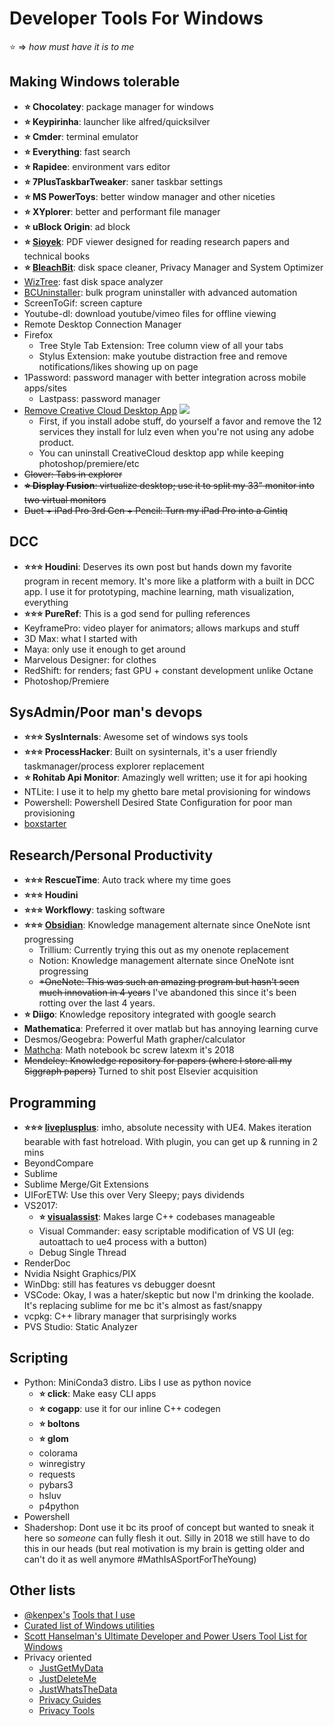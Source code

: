 # Developer Tools For Windows

⭐ => _how must have it is to me_

## Making Windows tolerable

- **⭐ Chocolatey**: package manager for windows
- **⭐ Keypirinha**: launcher like alfred/quicksilver
- **⭐ Cmder**: terminal emulator
- **⭐ Everything**: fast search
- **⭐ Rapidee**: environment vars editor
- **⭐ 7PlusTaskbarTweaker**: saner taskbar settings
- **⭐ MS PowerToys**: better window manager and other niceties
- **⭐ XYplorer**: better and performant file manager
- **⭐ uBlock Origin**: ad block
- **⭐ [Sioyek](https://sioyek.info)**: PDF viewer designed for reading research papers and technical books
- **⭐ [BleachBit](https://www.bleachbit.org)**: disk space cleaner, Privacy Manager and System Optimizer
- [WizTree](https://diskanalyzer.com): fast disk space analyzer
- [BCUninstaller](https://www.bcuninstaller.com): bulk program uninstaller with advanced automation
- ScreenToGif: screen capture
- Youtube-dl: download youtube/vimeo files for offline viewing
- Remote Desktop Connection Manager
- Firefox
  - Tree Style Tab Extension: Tree column view of all your tabs
  - Stylus Extension: make youtube distraction free and remove notifications/likes showing up on page
- 1Password: password manager with better integration across mobile apps/sites
  - Lastpass: password manager
- [Remove Creative Cloud Desktop App](https://helpx.adobe.com/creative-cloud/help/uninstall-creative-cloud-desktop-app.html)
  ![](https://pbs.twimg.com/media/DuzvOgqVsAAmEEB.jpg)
  - First, if you install adobe stuff, do yourself a favor and remove the 12 services they install for lulz even when you're not using any adobe product.
  - You can uninstall CreativeCloud desktop app while keeping photoshop/premiere/etc
- ~~Clover: Tabs in explorer~~
- ~~**⭐ Display Fusion**: virtualize desktop; use it to split my 33" monitor into two virtual monitors~~
- ~~Duet + iPad Pro 3rd Gen + Pencil: Turn my iPad Pro into a Cintiq~~

## DCC

- **⭐⭐⭐ Houdini**: Deserves its own post but hands down my favorite program in recent memory. It's more like a platform with a built in DCC app. I use it for prototyping, machine learning, math visualization, everything
- **⭐⭐⭐ PureRef**: This is a god send for pulling references
- KeyframePro: video player for animators; allows markups and stuff
- 3D Max: what I started with
- Maya: only use it enough to get around
- Marvelous Designer: for clothes
- RedShift: for renders; fast GPU + constant development unlike Octane
- Photoshop/Premiere

## SysAdmin/Poor man's devops

- **⭐⭐⭐ SysInternals**: Awesome set of windows sys tools
- **⭐⭐⭐ ProcessHacker**: Built on sysinternals, it's a user friendly taskmanager/process explorer replacement
- **⭐ Rohitab Api Monitor**: Amazingly well written; use it for api hooking
- NTLite: I use it to help my ghetto bare metal provisioning for windows
- Powershell: Powershell Desired State Configuration for poor man provisioning
- [boxstarter](https://boxstarter.org/)

## Research/Personal Productivity

- **⭐⭐⭐ RescueTime**: Auto track where my time goes
- **⭐⭐⭐ Houdini**
- **⭐⭐⭐ Workflowy**: tasking software
- **⭐⭐⭐ [Obsidian](https://obsidian.md)**: Knowledge management alternate since OneNote isnt progressing
  - Trillium: Currently trying this out as my onenote replacement
  - Notion: Knowledge management alternate since OneNote isnt progressing
  - ~~\*OneNote: This was such an amazing program but hasn't seen much innovation in 4 years~~ I've abandoned this since it's been rotting over the last 4 years.
- **⭐ Diigo**: Knowledge repository integrated with google search
- **Mathematica**: Preferred it over matlab but has annoying learning curve
- Desmos/Geogebra: Powerful Math grapher/calculator
- [Mathcha](https://www.mathcha.io/): Math notebook bc screw latexm it's 2018
- ~~Mendeley: Knowledge repository for papers (where I store all my Siggraph papers)~~ Turned to shit post Elsevier acquisition

## Programming

- **⭐⭐⭐ [liveplusplus](https://molecular-matters.com/products_livepp.html)**: imho, absolute necessity with UE4. Makes iteration bearable with fast hotreload. With plugin, you can get up & running in 2 mins
- BeyondCompare
- Sublime
- Sublime Merge/Git Extensions
- UIForETW: Use this over Very Sleepy; pays dividends
- VS2017:
  - **⭐ [visualassist](https://twitter.com/visualassist)**: Makes large C++ codebases manageable
  - Visual Commander: easy scriptable modification of VS UI (eg: autoattach to ue4 process with a button)
  - Debug Single Thread
- RenderDoc
- Nvidia Nsight Graphics/PIX
- WinDbg: still has features vs debugger doesnt
- VSCode: Okay, I was a hater/skeptic but now I'm drinking the koolade. It's replacing sublime for me bc it's almost as fast/snappy
- vcpkg: C++ library manager that surprisingly works
- PVS Studio: Static Analyzer

## Scripting

- Python: MiniConda3 distro. Libs I use as python novice
  - **⭐ click**: Make easy CLI apps
  - **⭐ cogapp**: use it for our inline C++ codegen
  - **⭐ boltons**
  - **⭐ glom**
  - colorama
  - winregistry
  - requests
  - pybars3
  - hsluv
  - p4python
- Powershell
- Shadershop: Dont use it bc its proof of concept but wanted to sneak it here so _someone_ can fully flesh it out. Silly in 2018 we still have to do this in our heads (but real motivation is my brain is getting older and can't do it as well anymore #MathIsASportForTheYoung)

## Other lists

- [@kenpex's](https://twitter.com/kenpex) [Tools that I use](https://c0de517e.blogspot.com/2011/04/2011-tools-that-i-use.html)
- [Curated list of Windows utilities](https://orga.cat/windows-utilities)
- [Scott Hanselman's Ultimate Developer and Power Users Tool List for Windows](https://hanselman.com/tools)
- Privacy oriented
  - [JustGetMyData](https://justgetmydata.com)
  - [JustDeleteMe](https://justdeleteme.xyz)
  - [JustWhatsTheData](https://justwhatsthedata.github.io)
  - [Privacy Guides](https://www.privacyguides.org)
  - [Privacy Tools](https://www.privacytools.io)
